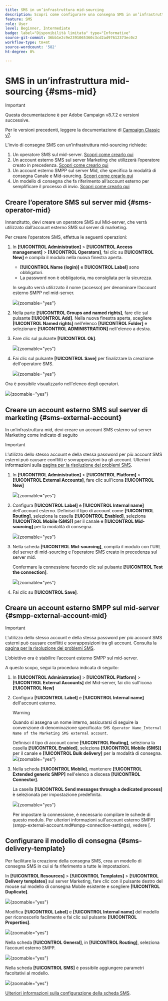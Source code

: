 ```yaml
---
title: SMS in un’infrastruttura mid-sourcing
description: Scopri come configurare una consegna SMS in un’infrastruttura mid-sourcing
feature: SMS
role: User
level: Beginner, Intermediate
badge: label="Disponibilità limitata" type="Informative"
source-git-commit: 36bb1e2c9e2391065360c3cd2ad97612373ec0c2
workflow-type: tm+mt
source-wordcount: '582'
ht-degree: 0%

---
```



# SMS in un’infrastruttura mid-sourcing {#sms-mid}

>[!IMPORTANT]
>
>Questa documentazione è per Adobe Campaign v8.7.2 e versioni successive.
>
>Per le versioni precedenti, leggere la documentazione di [Campaign Classic v7](https://experienceleague.adobe.com/en/docs/campaign-classic/using/sending-messages/sending-messages-on-mobiles/sms-set-up/sms-set-up).

L’invio di consegne SMS con un’infrastruttura mid-sourcing richiede:

1. Un operatore SMS sul mid-server. [Scopri come crearlo qui](#sms-operator-mid)
1. Un account esterno SMS sul server Marketing che utilizzerà l’operatore creato in precedenza. [Scopri come crearlo qui](#sms-external-account)
1. Un account esterno SMPP sul server Mid, che specifica la modalità di consegna Canale e Mid-sourcing. [Scopri come crearlo qui](#smpp-external-account-mid)
1. Un modello di consegna che fa riferimento all’account esterno per semplificare il processo di invio. [Scopri come crearlo qui](#sms-delivery-template)

## Creare l’operatore SMS sul server mid {#sms-operator-mid}

Innanzitutto, devi creare un operatore SMS sul Mid-server, che verrà utilizzato dall’account esterno SMS sul server di marketing.

Per creare l’operatore SMS, effettua le seguenti operazioni:

1. In **[!UICONTROL Administration]** > **[!UICONTROL Access management]** > **[!UICONTROL Operators]**, fai clic su **[!UICONTROL New]** e compila il modulo nella nuova finestra aperta.

   * **[!UICONTROL Name (login)]** e **[!UICONTROL Label]** sono obbligatori.
   * La password non è obbligatoria, ma consigliata per la sicurezza.

   In seguito verrà utilizzato il nome (accesso) per denominare l’account esterno SMPP nel mid-server.

   ![](assets/smsoperator_mid.png){zoomable="yes"}

1. Nella parte **[!UICONTROL Groups and named rights]**, fare clic sul pulsante **[!UICONTROL Add]**.
Nella nuova finestra aperta, scegliere **[!UICONTROL Named rights]** nell&#39;elenco **[!UICONTROL Folder]** e selezionare **[!UICONTROL ADMINISTRATION]** nell&#39;elenco a destra.

1. Fare clic sul pulsante **[!UICONTROL Ok]**.

   ![](assets/smsoperator_rights.png){zoomable="yes"}

1. Fai clic sul pulsante **[!UICONTROL Save]** per finalizzare la creazione dell&#39;operatore SMS.

   ![](assets/smsoperator_save.png){zoomable="yes"}

Ora è possibile visualizzarlo nell&#39;elenco degli operatori.

![](assets/smsoperator_list.png){zoomable="yes"}

## Creare un account esterno SMS sul server di marketing {#sms-external-account}

In un’infrastruttura mid, devi creare un account SMS esterno sul server Marketing come indicato di seguito

>[!IMPORTANT]
>
>L’utilizzo dello stesso account e della stessa password per più account SMS esterni può causare conflitti e sovrapposizioni tra gli account. Ulteriori informazioni sulla [pagina per la risoluzione dei problemi SMS](smpp-connection.md#sms-troubleshooting).

1. In **[!UICONTROL Administration]** > **[!UICONTROL Platform]** > **[!UICONTROL External Accounts]**, fare clic sull&#39;icona **[!UICONTROL New]**

   ![](assets/sms_extaccount.png){zoomable="yes"}

1. Configura **[!UICONTROL Label]** e **[!UICONTROL Internal name]** dell&#39;account esterno. Definisci il tipo di account come **[!UICONTROL Routing]**, seleziona la casella **[!UICONTROL Enabled]**, seleziona **[!UICONTROL Mobile (SMS)]** per il canale e **[!UICONTROL Mid-sourcing]** per la modalità di consegna.

   ![](assets/mid_smsextaccount.png){zoomable="yes"}

1. Nella scheda **[!UICONTROL Mid-sourcing]**, compila il modulo con l’URL del server di mid-sourcing e l’operatore SMS creato in precedenza sul server mid.

   Confermare la connessione facendo clic sul pulsante **[!UICONTROL Test the connection]**.

   ![](assets/midtab_smsextaccount.png){zoomable="yes"}

1. Fai clic su **[!UICONTROL Save]**.

## Creare un account esterno SMPP sul mid-server {#smpp-external-account-mid}

>[!IMPORTANT]
>
>L’utilizzo dello stesso account e della stessa password per più account SMS esterni può causare conflitti e sovrapposizioni tra gli account. Consulta la [pagina per la risoluzione dei problemi SMS](smpp-connection.md#sms-troubleshooting).

L’obiettivo ora è stabilire l’account esterno SMPP sul mid-server.

A questo scopo, segui la procedura indicata di seguito:

1. In **[!UICONTROL Administration]** > **[!UICONTROL Platform]** > **[!UICONTROL External Accounts]** del Mid-server, fai clic sull&#39;icona **[!UICONTROL New]**

1. Configura **[!UICONTROL Label]** e **[!UICONTROL Internal name]** dell&#39;account esterno.

   >[!WARNING]
   >
   >Quando si assegna un nome interno, assicurarsi di seguire la convenzione di denominazione specificata: `SMS Operator Name_Internal Name of the Marketing SMS external account`.
   >

   Definisci il tipo di account come **[!UICONTROL Routing]**, seleziona la casella **[!UICONTROL Enabled]**, seleziona **[!UICONTROL Mobile (SMS)]** per il canale e **[!UICONTROL Bulk delivery]** per la modalità di consegna.
   ![](assets/mid_extaccount.png){zoomable="yes"}

1. Nella scheda **[!UICONTROL Mobile]**, mantenere **[!UICONTROL Extended generic SMPP]** nell&#39;elenco a discesa **[!UICONTROL Connector]**.

   La casella **[!UICONTROL Send messages through a dedicated process]** è selezionata per impostazione predefinita.

   ![](assets/sms_extaccount_connector.png){zoomable="yes"}

   Per impostare la connessione, è necessario compilare le schede di questo modulo. Per ulteriori informazioni sull&#39;account esterno SMPP](smpp-external-account.md#smpp-connection-settings), vedere [.

## Configurare il modello di consegna {#sms-delivery-template}

Per facilitare la creazione della consegna SMS, crea un modello di consegna SMS in cui si fa riferimento a tutte le impostazioni.

In **[!UICONTROL Resources]** > **[!UICONTROL Templates]** > **[!UICONTROL Delivery templates]** sul server Marketing, fare clic con il pulsante destro del mouse sul modello di consegna Mobile esistente e scegliere **[!UICONTROL Duplicate]**.

![](assets/sms_template_duplicate.png){zoomable="yes"}

Modifica **[!UICONTROL Label]** e **[!UICONTROL Internal name]** del modello per riconoscerlo facilmente e fai clic sul pulsante **[!UICONTROL Properties]**.

![](assets/sms_template_name.png){zoomable="yes"}

Nella scheda **[!UICONTROL General]**, in **[!UICONTROL Routing]**, seleziona l’account esterno SMPP.

![](assets/mid_template.png){zoomable="yes"}

Nella scheda **[!UICONTROL SMS]** è possibile aggiungere parametri facoltativi al modello.

![](assets/sms_template_properties.png){zoomable="yes"}

[Ulteriori informazioni sulla configurazione della scheda SMS](sms-delivery-settings.md).
